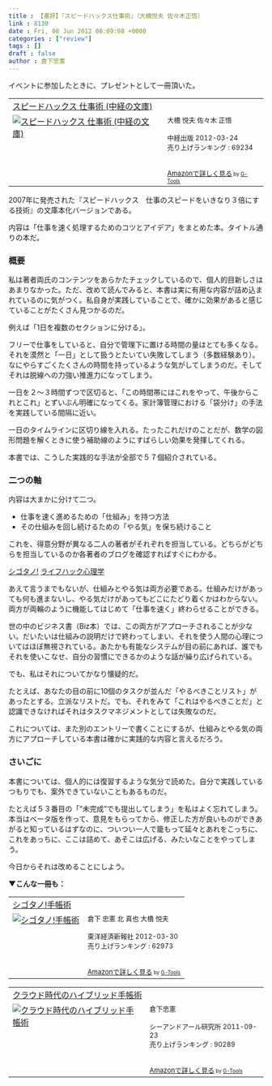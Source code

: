 ```yaml
---
title : 【書評】『スピードハックス仕事術』（大橋悦夫 佐々木正悟）
link : 8130
date : Fri, 08 Jun 2012 08:09:08 +0000
categories : ["review"]
tags : []
draft : false
author : 倉下忠憲
---
```


イベントに参加したときに、プレゼントとして一冊頂いた。

<table  border="0" cellpadding="5"><tr><td colspan="2"><a href="http://www.amazon.co.jp/%E3%82%B9%E3%83%94%E3%83%BC%E3%83%89%E3%83%8F%E3%83%83%E3%82%AF%E3%82%B9-%E4%BB%95%E4%BA%8B%E8%A1%93-%E4%B8%AD%E7%B5%8C%E3%81%AE%E6%96%87%E5%BA%AB-%E5%A4%A7%E6%A9%8B-%E6%82%A6%E5%A4%AB/dp/4806143405%3FSubscriptionId%3D15SMZCTB9V8NGR2TW082%26tag%3Drashita1000-22%26linkCode%3Dxm2%26camp%3D2025%26creative%3D165953%26creativeASIN%3D4806143405" target="_blank">スピードハックス 仕事術 (中経の文庫)</a><img src="http://www.assoc-amazon.jp/e/ir?t=rashita1000-22&l=ur2&o=9" width="1" height="1" style="border: none;" alt="" /></td></tr><tr><td valign="top"><a href="http://www.amazon.co.jp/%E3%82%B9%E3%83%94%E3%83%BC%E3%83%89%E3%83%8F%E3%83%83%E3%82%AF%E3%82%B9-%E4%BB%95%E4%BA%8B%E8%A1%93-%E4%B8%AD%E7%B5%8C%E3%81%AE%E6%96%87%E5%BA%AB-%E5%A4%A7%E6%A9%8B-%E6%82%A6%E5%A4%AB/dp/4806143405%3FSubscriptionId%3D15SMZCTB9V8NGR2TW082%26tag%3Drashita1000-22%26linkCode%3Dxm2%26camp%3D2025%26creative%3D165953%26creativeASIN%3D4806143405" target="_blank"><img src="http://ecx.images-amazon.com/images/I/512A53myPML._SL160_.jpg" border="0" alt="スピードハックス 仕事術 (中経の文庫)" /></a></td><td valign="top"><font size="-1">大橋 悦夫 佐々木 正悟 <br /><br />中経出版  2012-03-24<br />売り上げランキング : 69234<br /><br /><br /><a href="http://www.amazon.co.jp/%E3%82%B9%E3%83%94%E3%83%BC%E3%83%89%E3%83%8F%E3%83%83%E3%82%AF%E3%82%B9-%E4%BB%95%E4%BA%8B%E8%A1%93-%E4%B8%AD%E7%B5%8C%E3%81%AE%E6%96%87%E5%BA%AB-%E5%A4%A7%E6%A9%8B-%E6%82%A6%E5%A4%AB/dp/4806143405%3FSubscriptionId%3D15SMZCTB9V8NGR2TW082%26tag%3Drashita1000-22%26linkCode%3Dxm2%26camp%3D2025%26creative%3D165953%26creativeASIN%3D4806143405" target="_blank">Amazonで詳しく見る</a></font><font size="-2"> by <a href="http://www.goodpic.com/mt/aws/index.html" >G-Tools</a></font></td></tr></table>

2007年に発売された『スピードハックス　仕事のスピードをいきなり３倍にする技術』の文庫本化バージョンである。

内容は「仕事を速く処理するためのコツとアイデア」をまとめた本。タイトル通りの本だ。

<h3>概要</h3>
私は著者両氏のコンテンツをあらかたチェックしているので、個人的目新しさはあまりなかった。ただ、改めて読んでみると、本書は実に有用な内容が詰め込まれているのに気がつく。私自身が実践していることで、確かに効果があると感じていることがたくさん見つかるのだ。

例えば「1日を複数のセクションに分ける」。

フリーで仕事をしていると、自分で管理下に置ける時間の量はとても多くなる。それを漠然と「一日」として扱うとたいてい失敗してしまう（多数経験あり）。なにやらすごくたくさんの時間を持っているような気がしてしまうのだ。そしてそれは脱線への力強い推進力になってしまう。

一日を２〜３時間ずつで区切ると、「この時間帯にはこれをやって、午後からこれとこれ」とずいぶん明確になってくる。家計簿管理における「袋分け」の手法を実践している間隔に近い。

一日のタイムラインに区切り線を入れる。たったこれだけのことだが、数学の図形問題を解くときに使う補助線のようにすばらしい効果を発揮してくれる。

本書では、こうした実践的な手法が全部で５７個紹介されている。

<h3>二つの軸</h3>
内容は大まかに分けて二つ。

<ul>
	<li>仕事を速く進めるための「仕組み」を持つ方法</li>
	<li>その仕組みを回し続けるための「やる気」を保ち続けること</li>

</ul>


これを、得意分野が異なる二人の著者がそれぞれを担当している。どちらがどちらを担当しているのか各著者のブログを確認すればすぐにわかる。

<a href="http://cyblog.jp/modules/weblogs/">シゴタノ!</a>
<a href="http://www.mindhacks.jp/">ライフハック心理学</a>

あえて言うまでもないが、仕組みとやる気は両方必要である。仕組みだけがあっても何も進まないし、やる気だけがあってもどこにたどり着くかはわからない。両方が両輪のように機能してはじめて「仕事を速く」終わらせることができる。

世の中のビジネス書（Biz本）では、この両方がアプローチされることが少ない。だいたいは仕組みの説明だけで終わってしまい、それを使う人間の心理についてはほぼ無視されている。あたかも有能なシステムが目の前にあれば、誰でもそれを使いこなせ、自分の習慣にできるかのような話が繰り広げられている。

でも、私はそれについてかなり懐疑的だ。

たとえば、あなたの目の前に10個のタスクが並んだ「やるべきことリスト」があったとする。立派なリストだ。でも、それをみて「これはやるべきことだ」と認識できなければそれはタスクマネジメントとしては失敗なのだ。

これについては、また別のエントリーで書くことにするが、仕組みとやる気の両方にアプローチしている本書は確かに実践的な内容と言えるだろう。

<h3>さいごに</h3>
本書については、個人的には復習するような気分で読めた。自分で実践しているつもりでも、案外できていないこともあるものだ。

たとえば５３番目の「”未完成”でも提出してしまう」を私はよく忘れてしまう。本当はベータ版を作って、意見をもらってから、修正した方が良いものができあがると知っているはずなのに、ついつい一人で籠もって延々とあれをこっちに、これをあっちに、ここは詰めて、あそこは広げる、みたいなことをやってしまう。

今日からそれは改めることにしよう。

<strong>▼こんな一冊も：</strong>
<table  border="0" cellpadding="5"><tr><td colspan="2"><a href="http://www.amazon.co.jp/%E3%82%B7%E3%82%B4%E3%82%BF%E3%83%8E-%E6%89%8B%E5%B8%B3%E8%A1%93-%E5%80%89%E4%B8%8B-%E5%BF%A0%E6%86%B2/dp/4492044574%3FSubscriptionId%3D15SMZCTB9V8NGR2TW082%26tag%3Drashita1000-22%26linkCode%3Dxm2%26camp%3D2025%26creative%3D165953%26creativeASIN%3D4492044574" target="_blank">シゴタノ!手帳術</a><img src="http://www.assoc-amazon.jp/e/ir?t=rashita1000-22&l=ur2&o=9" width="1" height="1" style="border: none;" alt="" /></td></tr><tr><td valign="top"><a href="http://www.amazon.co.jp/%E3%82%B7%E3%82%B4%E3%82%BF%E3%83%8E-%E6%89%8B%E5%B8%B3%E8%A1%93-%E5%80%89%E4%B8%8B-%E5%BF%A0%E6%86%B2/dp/4492044574%3FSubscriptionId%3D15SMZCTB9V8NGR2TW082%26tag%3Drashita1000-22%26linkCode%3Dxm2%26camp%3D2025%26creative%3D165953%26creativeASIN%3D4492044574" target="_blank"><img src="http://ecx.images-amazon.com/images/I/41tCTGWOlbL._SL160_.jpg" border="0" alt="シゴタノ!手帳術" /></a></td><td valign="top"><font size="-1">倉下 忠憲 北 真也 大橋 悦夫 <br /><br />東洋経済新報社  2012-03-30<br />売り上げランキング : 62973<br /><br /><br /><a href="http://www.amazon.co.jp/%E3%82%B7%E3%82%B4%E3%82%BF%E3%83%8E-%E6%89%8B%E5%B8%B3%E8%A1%93-%E5%80%89%E4%B8%8B-%E5%BF%A0%E6%86%B2/dp/4492044574%3FSubscriptionId%3D15SMZCTB9V8NGR2TW082%26tag%3Drashita1000-22%26linkCode%3Dxm2%26camp%3D2025%26creative%3D165953%26creativeASIN%3D4492044574" target="_blank">Amazonで詳しく見る</a></font><font size="-2"> by <a href="http://www.goodpic.com/mt/aws/index.html" >G-Tools</a></font></td></tr></table>

<table  border="0" cellpadding="5"><tr><td colspan="2"><a href="http://www.amazon.co.jp/%E3%82%AF%E3%83%A9%E3%82%A6%E3%83%89%E6%99%82%E4%BB%A3%E3%81%AE%E3%83%8F%E3%82%A4%E3%83%96%E3%83%AA%E3%83%83%E3%83%89%E6%89%8B%E5%B8%B3%E8%A1%93-%E5%80%89%E4%B8%8B%E5%BF%A0%E6%86%B2/dp/4863540914%3FSubscriptionId%3D15SMZCTB9V8NGR2TW082%26tag%3Drashita1000-22%26linkCode%3Dxm2%26camp%3D2025%26creative%3D165953%26creativeASIN%3D4863540914" target="_blank">クラウド時代のハイブリッド手帳術</a><img src="http://www.assoc-amazon.jp/e/ir?t=rashita1000-22&l=ur2&o=9" width="1" height="1" style="border: none;" alt="" /></td></tr><tr><td valign="top"><a href="http://www.amazon.co.jp/%E3%82%AF%E3%83%A9%E3%82%A6%E3%83%89%E6%99%82%E4%BB%A3%E3%81%AE%E3%83%8F%E3%82%A4%E3%83%96%E3%83%AA%E3%83%83%E3%83%89%E6%89%8B%E5%B8%B3%E8%A1%93-%E5%80%89%E4%B8%8B%E5%BF%A0%E6%86%B2/dp/4863540914%3FSubscriptionId%3D15SMZCTB9V8NGR2TW082%26tag%3Drashita1000-22%26linkCode%3Dxm2%26camp%3D2025%26creative%3D165953%26creativeASIN%3D4863540914" target="_blank"><img src="http://ecx.images-amazon.com/images/I/51f4RT2URdL._SL160_.jpg" border="0" alt="クラウド時代のハイブリッド手帳術" /></a></td><td valign="top"><font size="-1">倉下忠憲 <br /><br />シーアンドアール研究所  2011-09-23<br />売り上げランキング : 90289<br /><br /><br /><a href="http://www.amazon.co.jp/%E3%82%AF%E3%83%A9%E3%82%A6%E3%83%89%E6%99%82%E4%BB%A3%E3%81%AE%E3%83%8F%E3%82%A4%E3%83%96%E3%83%AA%E3%83%83%E3%83%89%E6%89%8B%E5%B8%B3%E8%A1%93-%E5%80%89%E4%B8%8B%E5%BF%A0%E6%86%B2/dp/4863540914%3FSubscriptionId%3D15SMZCTB9V8NGR2TW082%26tag%3Drashita1000-22%26linkCode%3Dxm2%26camp%3D2025%26creative%3D165953%26creativeASIN%3D4863540914" target="_blank">Amazonで詳しく見る</a></font><font size="-2"> by <a href="http://www.goodpic.com/mt/aws/index.html" >G-Tools</a></font></td></tr></table>


